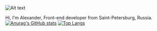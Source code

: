 ![Alt text]([C:/Users/Hittau/Downloads/Alexander.png](https://ibb.co/whn9bM9)?raw=true "Title")

Hi, I'm Alexander, Front-end developer from Saint-Petersburg, Russia.
[![Anurag's GitHub stats](https://github-readme-stats.vercel.app/api?username=Hittau)](https://github.com/Hittau/github-readme-stats) [![Top Langs](https://github-readme-stats.vercel.app/api/top-langs/?username=Hittau&layout=compact)](https://github.com/Hittau/github-readme-stats)
